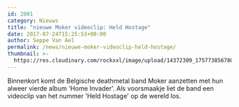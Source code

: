 ```yaml
---
id: 2801
category: Nieuws
title: "nieuwe Moker videoclip: Held Hostage"
date: 2017-07-24T15:25:53+00:00
author: Seppe Van Ael
permalink: /news/nieuwe-moker-videoclip-held-hostage/
thumbnail: >-
  https://res.cloudinary.com/rockxxl/image/upload/14372309_1757738567807875_5227824802377119588_o.jpg
---
```

Binnenkort komt de Belgische deathmetal band Moker aanzetten met hun alweer vierde album 'Home Invader'. Als voorsmaakje liet de band een videoclip van het nummer 'Held Hostage' op de wereld los.
